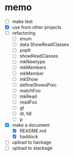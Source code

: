 memo
====

* [ ] make test
* [x] use from other projects
* [ ] refactoring
	+ [ ] enum
	+ [ ] data ShowReadClasses
	+ [ ] popIt
	+ [ ] showReadClasses
	+ [ ] mkNewtype
	+ [ ] mkMembers
	+ [ ] mkMember
	+ [ ] mkShow
	+ [ ] defineShowsPrec
	+ [ ] matchFoo
	+ [ ] mkRead
	+ [ ] readFoo
	+ [ ] gt
	+ [ ] dl, fdl
	+ [ ] p
* [x] make a document
	+ [x] README.md
	+ [x] haddock
* [ ] upload to hackage
* [ ] upload to stackage
